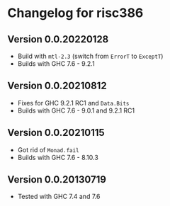Changelog for risc386
=====================

Version 0.0.20220128
--------------------

* Build with `mtl-2.3` (switch from `ErrorT` to `ExceptT`)
* Builds with GHC 7.6 - 9.2.1

Version 0.0.20210812
--------------------

* Fixes for GHC 9.2.1 RC1 and `Data.Bits`
* Builds with GHC 7.6 - 9.0.1 and 9.2.1 RC1

Version 0.0.20210115
--------------------

* Got rid of `Monad.fail`
* Builds with GHC 7.6 - 8.10.3

Version 0.0.20130719
--------------------

* Tested with GHC 7.4 and 7.6
